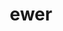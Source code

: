 ---
category: 4-letters
denotation: null
name: ewer
reference_link: https://www.etymonline.com/word/ewer
root_language: null
root_name: null
title: ewer
type: free
word_sums:
- respelling: ewer
  sum: 'Ewer + '
---